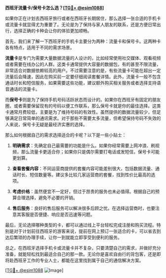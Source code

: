 **西班牙流量卡/保号卡怎么选？[[TG💪+ @esim1088](https://t.me/s/esim1088)]**

如果你正在计划去西班牙旅行或者在西班牙长期居住，那么选择一张合适的手机卡或流量卡就显得尤为重要了。无论是为了保持与家人朋友的联系，还是方便日常出行，选择正确的卡种会让你的体验更加顺畅。

首先，我们来了解一下西班牙的手机卡主要分为两种：流量卡和保号卡。这两种卡各有特点，适用于不同的需求场景。

**流量卡**是专门为需要大量数据流量的人设计的，比如经常使用社交媒体、观看视频或者需要在线办公的人群。这类卡通常提供大容量的数据包，有的甚至不限流量，非常适合对数据依赖较高的用户。不过需要注意的是，有些流量卡可能在超出一定流量后会降速，因此在购买前一定要仔细阅读套餐详情。此外，流量卡一般不包含通话时长和短信服务，如果需要这些功能，建议额外购买相关服务或者选择支持语音通话的流量卡。

而**保号卡**则是为了保持手机号码活跃状态而设计的。如果你在西班牙有固定的朋友圈，或者需要保留现有的号码以便工作联系，那么保号卡就是你的最佳选择。这类卡通常月费较低，主要是为了维持号码的有效性。虽然提供的数据流量较少，但足够满足日常简单的通讯需求。对于那些不需要太多流量，但希望保持号码不失效的人来说，保号卡无疑是最经济实惠的选择。

那么如何根据自己的需求选择适合的卡呢？以下是一些小贴士：

1. **明确需求**：先确定自己最需要的功能是什么。如果你经常需要上网冲浪、刷视频，那么流量卡更适合你；如果你只是偶尔需要打电话或发短信，保号卡可能更划算。
   
2. **查看套餐内容**：不同运营商提供的套餐内容可能差别很大，包括数据流量、通话时长、短信数量等。建议多比较几家运营商的套餐，找到性价比最高的选项。

3. **考虑价格**：虽然便宜不一定好，但过于昂贵的服务也未必值得。根据自己的预算合理选择，避免不必要的开销。

4. **售后服务**：良好的售后服务可以解决很多后顾之忧。在选择运营商时，也要注意其客服是否便捷、响应是否迅速等问题。

最后，无论选择哪种类型的卡，都可以通过线上平台轻松完成注册和购买流程。特别是对于计划前往西班牙的游客来说，提前在网上预订一张适合的卡，可以省去到达后繁琐的办理手续，让你一到就能立即享受到便利的服务。

总之，在西班牙选择手机卡或流量卡并不复杂，只要清楚自己的需求，并做好充分准备，就能轻松找到最适合自己的那一款。无论你是喜欢自由行的背包客，还是即将赴西班牙工作的专业人士，都能在这里找到属于自己的通信解决方案。

[[TG💪+ @esim1088](https://t.me/s/esim1088) ![Image](https://i.postimg.cc/4NQfJmqS/Snipaste-2025-05-13-00-14-12.png)]